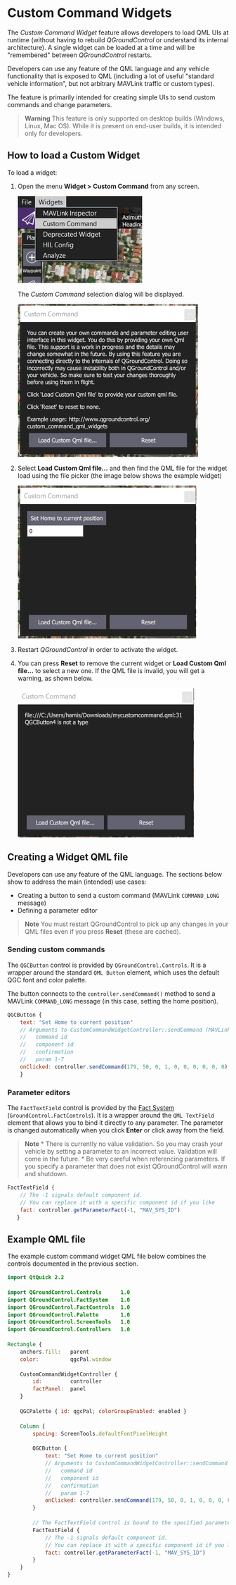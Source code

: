 # Custom Command Widgets

The *Custom Command Widget* feature allows developers to load QML UIs at runtime (without having to rebuild *QGroundControl* or understand its internal architecture). A single widget can be loaded at a time and will be "remembered" between *QGroundControl* restarts.

Developers can use any feature of the QML language and any vehicle functionality that is exposed to QML (including a lot of useful "standard vehicle information", but not arbitrary MAVLink traffic or custom types).

The feature is primarily intended for creating simple UIs to send custom commands and change parameters.

> **Warning** This feature is only supported on desktop builds (Windows, Linux, Mac OS). While it is present on end-user builds, it is intended only for developers.

## How to load a Custom Widget

To load a widget:

1. Open the menu **Widget > Custom Command** from any screen.
    
    ![Custom Command Widget Menu](../../assets/custom_command_menu.jpg)
    
    The *Custom Command* selection dialog will be displayed.
    
    ![Custom Command Selection Dialog](../../assets/custom_command_load_dialog.jpg)

2. Select **Load Custom Qml file...** and then find the QML file for the widget load using the file picker (the image below shows the example widget)
    
    ![Custom Command Widget](../../assets/custom_command_example_widget.jpg)

3. Restart *QGroundControl* in order to activate the widget.

4. You can press **Reset** to remove the current widget or **Load Custom Qml file...** to select a new one. If the QML file is invalid, you will get a warning, as shown below.
    
    ![Custom Command Widget with Invalid QML](../../assets/custom_command_widget_invalid_qml.jpg)

## Creating a Widget QML file

Developers can use any feature of the QML language. The sections below show to address the main (intended) use cases:

* Creating a button to send a custom command (MAVLink `COMMAND_LONG` message)
* Defining a parameter editor

> **Note** You must restart QGroundControl to pick up any changes in your QML files even if you press **Reset** (these are cached).

### Sending custom commands

The `QGCButton` control is provided by `QGroundControl.Controls`. It is a wrapper around the standard `QML Button` element, which uses the default QGC font and color palette.

The button connects to the `controller.sendCommand()` method to send a MAVLink `COMMAND_LONG` message (in this case, setting the home position).

```qml
QGCButton {
    text: "Set Home to current position"
    // Arguments to CustomCommandWidgetController::sendCommand (MAVLink COMMAND_LONG)
    //   command id
    //   component id
    //   confirmation
    //   param 1-7
    onClicked: controller.sendCommand(179, 50, 0, 1, 0, 0, 0, 0, 0, 0)
    }
```

### Parameter editors

The `FactTextField` control is provided by the [Fact System](../fact_system.md) (`GroundControl.FactControls`). It is a wrapper around the `QML TextField` element that allows you to bind it directly to any parameter. The parameter is changed automatically when you click **Enter** or click away from the field.

> **Note** * There is currently no value validation. So you may crash your vehicle by setting a parameter to an incorrect value. Validation will come in the future. * Be very careful when referencing parameters. If you specify a parameter that does not exist QGroundControl will warn and shutdown.

```qml
FactTextField {
    // The -1 signals default component id.
    // You can replace it with a specific component id if you like
    fact: controller.getParameterFact(-1, "MAV_SYS_ID")
   }
```

## Example QML file

The example custom command widget QML file below combines the controls documented in the previous section.

```qml
import QtQuick 2.2

import QGroundControl.Controls      1.0
import QGroundControl.FactSystem    1.0
import QGroundControl.FactControls  1.0
import QGroundControl.Palette       1.0
import QGroundControl.ScreenTools   1.0
import QGroundControl.Controllers   1.0

Rectangle {
    anchors.fill:   parent
    color:          qgcPal.window

    CustomCommandWidgetController {
        id:         controller
        factPanel:  panel
    }

    QGCPalette { id: qgcPal; colorGroupEnabled: enabled }

    Column {
        spacing: ScreenTools.defaultFontPixelHeight

        QGCButton {
            text: "Set Home to current position"
            // Arguments to CustomCommandWidgetController::sendCommand (MAVLink COMMAND_LONG)
            //   command id
            //   component id
            //   confirmation
            //   param 1-7
            onClicked: controller.sendCommand(179, 50, 0, 1, 0, 0, 0, 0, 0, 0)
        }

        // The FactTextField control is bound to the specified parameter. Note that there is no validation.
        FactTextField {
            // The -1 signals default component id.
            // You can replace it with a specific component id if you like
            fact: controller.getParameterFact(-1, "MAV_SYS_ID")
        }
    }
}
```